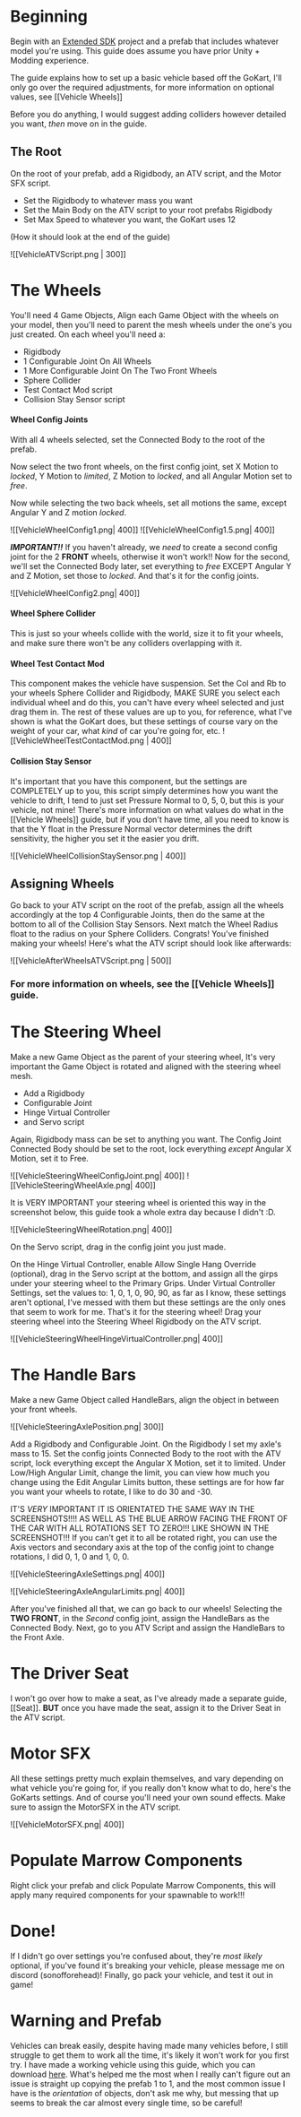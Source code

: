 # Beginning
Begin with an [Extended SDK](https://github.com/notnotnotswipez/Marrow-ExtendedSDK-MAINTAINED) project and a prefab that includes whatever model you're using. 
This guide does assume you have prior Unity + Modding experience.

The guide explains how to set up a basic vehicle based off the GoKart, I'll only go over the required adjustments, for more information on optional values, see [[Vehicle Wheels]]

Before you do anything, I would suggest adding colliders however detailed you want, *then* move on in the guide.

## The Root
On the root of your prefab, add a Rigidbody, an ATV script, and the Motor SFX script. 
- Set the Rigidbody to whatever mass you want
- Set the Main Body on the ATV script to your root prefabs Rigidbody
- Set Max Speed to whatever you want, the GoKart uses 12

(How it should look at the end of the guide)

![[VehicleATVScript.png | 300]]

# The Wheels
You'll need 4 Game Objects, Align each Game Object with the wheels on your model, then you'll need to parent the mesh wheels under the one's you just created. On each wheel you'll need a:
- Rigidbody
- 1 Configurable Joint On All Wheels
- 1 More Configurable Joint On The Two Front Wheels
- Sphere Collider
- Test Contact Mod script
- Collision Stay Sensor script
  
#### Wheel Config Joints
With all 4 wheels selected, set the Connected Body to the root of the prefab.

Now select the two front wheels, on the first config joint, set X Motion to *locked*, Y Motion to *limited*, Z Motion to *locked*, and all Angular Motion set to *free*.

Now while selecting the two back wheels, set all motions the same, except Angular Y and Z motion *locked*.

![[VehicleWheelConfig1.png| 400]]
![[VehicleWheelConfig1.5.png| 400]]

***IMPORTANT!!*** If you haven't already, we *need* to create a second config joint for the 2 **FRONT** wheels, otherwise it won't work!! Now for the second, we'll set the Connected Body later, set everything to *free* EXCEPT Angular Y and Z Motion, set those to *locked*. And that's it for the config joints.

![[VehicleWheelConfig2.png| 400]]

#### Wheel Sphere Collider
This is just so your wheels collide with the world, size it to fit your wheels, and make sure there won't be any colliders overlapping with it.

#### Wheel Test Contact Mod
This component makes the vehicle have suspension. Set the Col and Rb to your wheels Sphere Collider and Rigidbody, MAKE SURE you select each individual wheel and do this, you can't have every wheel selected and just drag them in. The rest of these values are up to you, for reference, what I've shown is what the GoKart does, but these settings of course vary on the weight of your car, what *kind* of car you're going for, etc.
![[VehicleWheelTestContactMod.png | 400]]

#### Collision Stay Sensor
It's important that you have this component, but the settings are COMPLETELY up to you, this script simply determines how you want the vehicle to drift, I tend to just set Pressure Normal to 0, 5, 0, but this is your vehicle, not mine! There's more information on what values do what in the [[Vehicle Wheels]] guide, but if you don't have time, all you need to know is that the Y float in the Pressure Normal vector determines the drift sensitivity, the higher you set it the easier you drift.

![[VehicleWheelCollisionStaySensor.png | 400]]

## Assigning Wheels
Go back to your ATV script on the root of the prefab, assign all the wheels accordingly at the top 4 Configurable Joints, then do the same at the bottom to all of the Collision Stay Sensors. Next match the Wheel Radius float to the radius on your Sphere Colliders. Congrats! You've finished making your wheels! Here's what the ATV script should look like afterwards:

![[VehicleAfterWheelsATVScript.png | 500]]


### For more information on wheels, see the [[Vehicle Wheels]] guide.

# The Steering Wheel
Make a new Game Object as the parent of your steering wheel, It's very important the Game Object is rotated and aligned with the steering wheel mesh. 
- Add a Rigidbody 
- Configurable Joint
- Hinge Virtual Controller
- and Servo script

Again, Rigidbody mass can be set to anything you want. The Config Joint Connected Body should be set to the root, lock everything *except* Angular X Motion, set it to Free. 

![[VehicleSteeringWheelConfigJoint.png| 400]]
![[VehicleSteeringWheelAxle.png| 400]]

It is VERY IMPORTANT your steering wheel is oriented this way in the screenshot below, this guide took a whole extra day because I didn't :D.

![[VehicleSteeringWheelRotation.png| 400]]

On the Servo script, drag in the config joint you just made.

On the Hinge Virtual Controller, enable Allow Single Hang Override (optional), drag in the Servo script at the bottom, and assign all the girps under your steering wheel to the Primary Grips. Under Virtual Controller Settings, set the values to: 1, 0, 1, 0, 90, 90, as far as I know, these settings aren't optional, I've messed with them but these settings are the only ones that seem to work for me. That's it for the steering wheel! Drag your steering wheel into the Steering Wheel Rigidbody on the ATV script.

![[VehicleSteeringWheelHingeVirtualController.png| 400]]

# The Handle Bars
Make a new Game Object called HandleBars, align the object in between your front wheels.

![[VehicleSteeringAxlePosition.png| 300]]

Add a Rigidbody and Configurable Joint. On the Rigidbody I set my axle's mass to 15. Set the config joints Connected Body to the root with the ATV script, lock everything except the Angular X Motion, set it to limited. Under Low/High Angular Limit, change the limit, you can view how much you change using the Edit Angular Limits button, these settings are for how far you want your wheels to rotate, I like to do 30 and -30. 

IT'S *VERY* IMPORTANT IT IS ORIENTATED THE SAME WAY IN THE SCREENSHOTS!!!! AS WELL AS THE BLUE ARROW FACING THE FRONT OF THE CAR WITH ALL ROTATIONS SET TO ZERO!!! LIKE SHOWN IN THE SCREENSHOT!!! If you can't get it to all be rotated right, you can use the Axis vectors and secondary axis at the top of the config joint to change rotations, I did 0, 1, 0 and 1, 0, 0.

![[VehicleSteeringAxleSettings.png| 400]]

![[VehicleSteeringAxleAngularLimits.png| 400]]

After you've finished all that, we can go back to our wheels! Selecting the **TWO FRONT**, in the *Second* config joint, assign the HandleBars as the Connected Body. Next, go to you ATV Script and assign the HandleBars to the Front Axle.

# The Driver Seat
I won't go over how to make a seat, as I've already made a separate guide, [[Seat]]. **BUT** once you have made the seat, assign it to the Driver Seat in the ATV script.

# Motor SFX
All these settings pretty much explain themselves, and vary depending on what vehicle you're going for, if you really don't know what to do, here's the GoKarts settings. And of course you'll need your own sound effects. Make sure to assign the MotorSFX in the ATV script.

![[VehicleMotorSFX.png| 400]]

# Populate Marrow Components
Right click your prefab and click Populate Marrow Components, this will apply many required components for your spawnable to work!!!

# Done!
If I didn't go over settings you're confused about, they're *most likely* optional, if you've found it's breaking your vehicle, please message me on discord (sonofforehead)! Finally, go pack your vehicle, and test it out in game!

# Warning and Prefab
Vehicles can break easily, despite having made many vehicles before, I still struggle to get them to work all the time, it's likely it won't work for you first try. I have made a working vehicle using this guide, which you can download [here](https://github.com/Lava-Pals/bl-unofficial-docs/blob/main/resources/prefabs/Vehicle/Example_Car.prefab). What's helped me the most when I really can't figure out an issue is straight up copying the prefab 1 to 1, and the most common issue I have is the *orientation* of objects, don't ask me why, but messing that up seems to break the car almost every single time, so be careful!